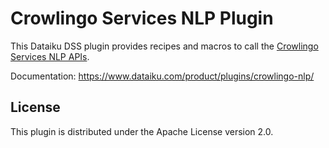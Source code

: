 # Crowlingo Services NLP Plugin

This Dataiku DSS plugin provides recipes and macros to call the [Crowlingo Services NLP APIs](https://crowlingo.com/).

Documentation: https://www.dataiku.com/product/plugins/crowlingo-nlp/

## License

This plugin is distributed under the Apache License version 2.0.
